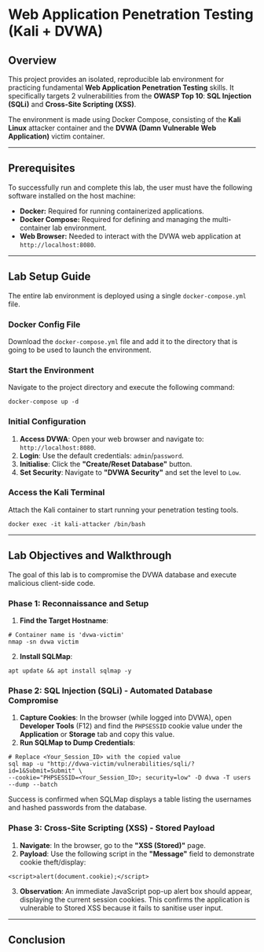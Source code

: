 # Web Application Penetration Testing (Kali + DVWA)
## Overview
This project provides an isolated, reproducible lab environment for practicing fundamental **Web Application Penetration Testing** skills. It specifically targets 2 vulnerabilities from the **OWASP Top 10**: **SQL Injection (SQLi)** and **Cross-Site Scripting (XSS)**.

The environment is made using Docker Compose, consisting of the **Kali Linux** attacker container and the **DVWA (Damn Vulnerable Web Application)** victim container.

---

## Prerequisites

To successfully run and complete this lab, the user must have the following software installed on the host machine:

* **Docker:** Required for running containerized applications.
* **Docker Compose:** Required for defining and managing the multi-container lab environment.
* **Web Browser:** Needed to interact with the DVWA web application at `http://localhost:8080`.

---

## Lab Setup Guide

The entire lab environment is deployed using a single `docker-compose.yml` file.

### Docker Config File
Download the `docker-compose.yml` file and add it to the directory that is going to be used to launch the environment.
### Start the Environment
Navigate to the project directory and execute the following command:
```
docker-compose up -d
```
### Initial Configuration
1. **Access DVWA**: Open your web browser and navigate to: `http://localhost:8080`.
2. **Login**: Use the default credentials: `admin`/`password`.
3. **Initialise**: Click the **"Create/Reset Database"** button.
4. **Set Security**: Navigate to **"DVWA Security"** and set the level to `Low`.
### Access the Kali Terminal
Attach the Kali container to start running your penetration testing tools.
```
docker exec -it kali-attacker /bin/bash
```

---

## Lab Objectives and Walkthrough
The goal of this lab is to compromise the DVWA database and execute malicious client-side code.

### Phase 1: Reconnaissance and Setup
1. **Find the Target Hostname**:
```
# Container name is 'dvwa-victim'
nmap -sn dvwa victim
```
2. **Install SQLMap**:
```
apt update && apt install sqlmap -y
```
### Phase 2: SQL Injection (SQLi) - Automated Database Compromise
1. **Capture Cookies**: In the browser (while logged into DVWA), open **Developer Tools** (F12) and find the `PHPSESSID` cookie value under the **Application** or **Storage** tab and copy this value.
2. **Run SQLMap to Dump Credentials**:
```
# Replace <Your_Session_ID> with the copied value
sql map -u "http://dvwa-victim/vulnerabilities/sqli/?id=1&Submit=Submit" \
--cookie="PHPSESSID=<Your_Session_ID>; security=low" -D dvwa -T users --dump --batch
```
Success is confirmed when SQLMap displays a table listing the usernames and hashed passwords from the database.
### Phase 3: Cross-Site Scripting (XSS) - Stored Payload
1. **Navigate**: In the browser, go to the **"XSS (Stored)"** page.
2. **Payload**: Use the following script in the **"Message"** field to demonstrate cookie theft/display:
```
<script>alert(document.cookie);</script>
```
3. **Observation**: An immediate JavaScript pop-up alert box should appear, displaying the current session cookies. This confirms the application is vulnerable to Stored XSS because it fails to sanitise user input.

---

## Conclusion

